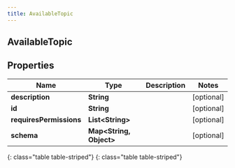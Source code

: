 ```yaml
---
title: AvailableTopic
---
```

## AvailableTopic


## Properties

| Name | Type | Description | Notes |
| ------------ | ------------- | ------------- | ------------- |
| **description** | **String** |  |  [optional] |
| **id** | **String** |  |  [optional] |
| **requiresPermissions** | **List&lt;String&gt;** |  |  [optional] |
| **schema** | **Map&lt;String, Object&gt;** |  |  [optional] |
{: class="table table-striped"}
{: class="table table-striped"}


